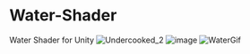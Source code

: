 # Water-Shader
Water Shader for Unity
![Undercooked_2](https://github.com/SirMaxWell/Water-Shader/assets/50089794/8873ff78-1fd5-4eec-bb1c-5ab19661ae8d)
![image](https://user-images.githubusercontent.com/50089794/213590898-fa043a3b-2436-4e77-8c08-623fe4546f09.png)
![WaterGif](https://user-images.githubusercontent.com/50089794/213591989-ea31c595-d3cf-4fd0-80d1-87b1d3901b49.gif)
